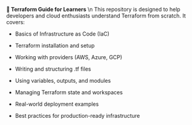 **🚀 Terraform Guide for Learners** \n
This repository is designed to help developers and cloud enthusiasts understand Terraform from scratch.
It covers:

* Basics of Infrastructure as Code (IaC)

* Terraform installation and setup

* Working with providers (AWS, Azure, GCP)

* Writing and structuring .tf files

* Using variables, outputs, and modules

* Managing Terraform state and workspaces

* Real-world deployment examples

* Best practices for production-ready infrastructure
